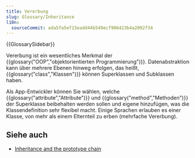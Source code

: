 ```yaml
---
title: Vererbung
slug: Glossary/Inheritance
l10n:
  sourceCommit: ada5fa5ef15eadd44b549ecf906423b4a2092f34
---
```


{{GlossarySidebar}}

Vererbung ist ein wesentliches Merkmal der {{glossary("OOP","objektorientierten Programmierung")}}. Datenabstraktion kann über mehrere Ebenen hinweg erfolgen, das heißt, {{glossary("class","Klassen")}} können Superklassen und Subklassen haben.

Als App-Entwickler können Sie wählen, welche {{glossary("attribute","Attribute")}} und {{glossary("method","Methoden")}} der Superklasse beibehalten werden sollen und eigene hinzufügen, was die Klassendefinition sehr flexibel macht. Einige Sprachen erlauben es einer Klasse, von mehr als einem Elternteil zu erben (mehrfache Vererbung).

## Siehe auch

- [Inheritance and the prototype chain](/de/docs/Web/JavaScript/Inheritance_and_the_prototype_chain)
